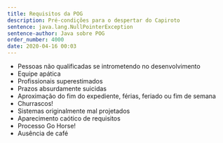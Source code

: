 ```yaml
---
title: Requisitos da POG
description: Pré-condições para o despertar do Capiroto
sentence: java.lang.NullPointerException
sentence-author: Java sobre POG
order_number: 4000
date: 2020-04-16 00:03
---
```


* Pessoas não qualificadas se intrometendo no desenvolvimento
* Equipe apática
* Profissionais superestimados
* Prazos absurdamente suicidas
* Aproximação do fim do expediente, férias, feriado ou fim de semana
* Churrascos!
* Sistemas originalmente mal projetados
* Aparecimento caótico de requisitos
* Processo Go Horse!
* Ausência de café
